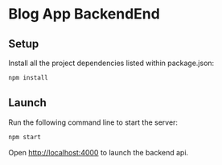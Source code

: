 # Blog App BackendEnd

## Setup

Install all the project dependencies listed within package.json:

```bash
npm install
```

## Launch

Run the following command line to start the server:

```bash
npm start
```

Open [http://localhost:4000](http://localhost:4000) to launch the backend api.
